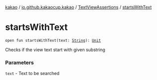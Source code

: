 [kakao](../../index.md) / [io.github.kakaocup.kakao](../index.md) / [TextViewAssertions](index.md) / [startsWithText](./starts-with-text.md)

# startsWithText

`open fun startsWithText(text: `[`String`](https://kotlinlang.org/api/latest/jvm/stdlib/kotlin/-string/index.html)`): `[`Unit`](https://kotlinlang.org/api/latest/jvm/stdlib/kotlin/-unit/index.html)

Checks if the view text start with given substring

### Parameters

`text` - Text to be searched